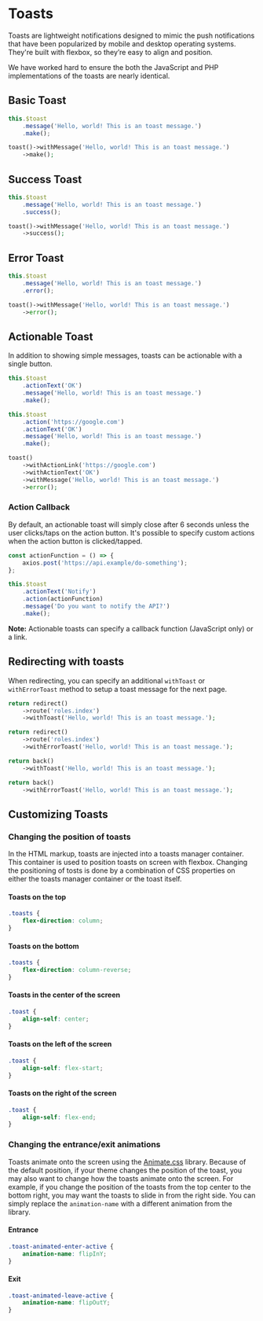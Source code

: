 # Toasts

Toasts are lightweight notifications designed to mimic the push notifications that have been popularized by mobile and desktop operating systems. They're built with flexbox, so they’re easy to align and position.

We have worked hard to ensure the both the JavaScript and PHP implementations of the toasts are nearly identical.

## Basic Toast

```js
this.$toast
    .message('Hello, world! This is an toast message.')
    .make();
```

```php
toast()->withMessage('Hello, world! This is an toast message.')
    ->make();
```

## Success Toast

```js
this.$toast
    .message('Hello, world! This is an toast message.')
    .success();
```

```php
toast()->withMessage('Hello, world! This is an toast message.')
    ->success();
```

## Error Toast

```js
this.$toast
    .message('Hello, world! This is an toast message.')
    .error();
```

```php
toast()->withMessage('Hello, world! This is an toast message.')
    ->error();
```

## Actionable Toast

In addition to showing simple messages, toasts can be actionable with a single button.

```js
this.$toast
    .actionText('OK')
    .message('Hello, world! This is an toast message.')
    .make();

this.$toast
    .action('https://google.com')
    .actionText('OK')
    .message('Hello, world! This is an toast message.')
    .make();
```

```php
toast()
    ->withActionLink('https://google.com')
    ->withActionText('OK')
    ->withMessage('Hello, world! This is an toast message.')
    ->error();
```

### Action Callback

By default, an actionable toast will simply close after 6 seconds unless the user clicks/taps on the action button. It's possible to specify custom actions when the action button is clicked/tapped.

```js
const actionFunction = () => {
    axios.post('https://api.example/do-something');
};

this.$toast
    .actionText('Notify')
    .action(actionFunction)
    .message('Do you want to notify the API?')
    .make();
```

**Note:** Actionable toasts can specify a callback function (JavaScript only) or a link.

## Redirecting with toasts

When redirecting, you can specify an additional `withToast` or `withErrorToast` method to setup a toast message for the next page.

```php
return redirect()
    ->route('roles.index')
    ->withToast('Hello, world! This is an toast message.');

return redirect()
    ->route('roles.index')
    ->withErrorToast('Hello, world! This is an toast message.');

return back()
    ->withToast('Hello, world! This is an toast message.');

return back()
    ->withErrorToast('Hello, world! This is an toast message.');
```

## Customizing Toasts

### Changing the position of toasts

In the HTML markup, toasts are injected into a toasts manager container. This container is used to position toasts on screen with flexbox. Changing the positioning of tosts is done by a combination of CSS properties on either the toasts manager container or the toast itself.

#### Toasts on the top

```css
.toasts {
    flex-direction: column;
}
```

#### Toasts on the bottom

```css
.toasts {
    flex-direction: column-reverse;
}
```

#### Toasts in the center of the screen

```css
.toast {
    align-self: center;
}
```

#### Toasts on the left of the screen

```css
.toast {
    align-self: flex-start;
}
```

#### Toasts on the right of the screen

```css
.toast {
    align-self: flex-end;
}
```

### Changing the entrance/exit animations

Toasts animate onto the screen using the [Animate.css](https://daneden.github.io/animate.css/) library. Because of the default position, if your theme changes the position of the toast, you may also want to change how the toasts animate onto the screen. For example, if you change the position of the toasts from the top center to the bottom right, you may want the toasts to slide in from the right side. You can simply replace the `animation-name` with a different animation from the library.

#### Entrance

```css
.toast-animated-enter-active {
    animation-name: flipInY;
}
```

#### Exit

```css
.toast-animated-leave-active {
    animation-name: flipOutY;
}
```